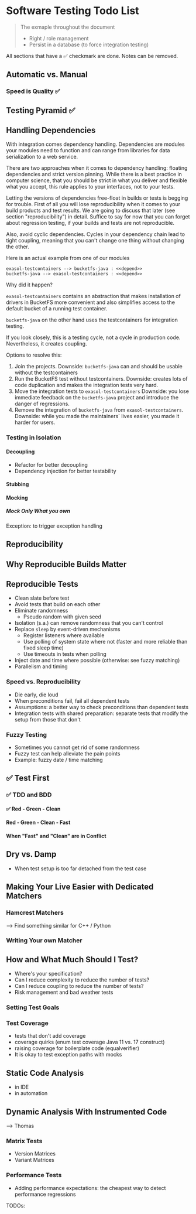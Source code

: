 # Software Testing Todo List

> The exmaple throughout the document
> 
> * Right / role management
> * Persist in a database (to force integration testing)

All sections that have a ✅ checkmark are done. Notes can be removed.

## Automatic vs. Manual

### Speed is Quality ✅

## Testing Pyramid ✅

## Handling Dependencies

With integration comes dependency handling. Dependencies are modules your modules need to function and can range from libraries for data serialization to a web service.

There are two approaches when it comes to dependency handling: floating dependencies and strict version pinning. While there is a best practice in computer science, that you should be strict in what you deliver and flexible what you accept, this rule applies to your interfaces, not to your tests.

Letting the versions of dependencies free-float in builds or tests is begging for trouble. First of all you will lose reproducibility when it comes to your build products and test results. We are going to discuss that later (see section "reproducibility") in detail. Suffice to say for now that you can forget about regression testing, if your builds and tests are not reproducible.

Also, avoid cyclic dependencies. Cycles in your dependency chain lead to tight coupling, meaning that you can't change one thing without changing the other. 

Here is an actual example from one of our modules

```plantuml
exasol-testcontainers --> bucketfs-java : <<depend>>
bucketfs-java --> exasol-testcontainers : <<depend>>
```

Why did it happen?

`exasol-testcontainers` contains an abstraction that makes installation of drivers in BucketFS more convenient and also simplifies access to the default bucket of a running test container.

`bucketfs-java` on the other hand uses the testcontainers for integration testing.

If you look closely, this is a testing cycle, not a cycle in production code. Nevertheless, it creates coupling.

Options to resolve this:

1. Join the projects. Downside: `bucketfs-java` can and should be usable without the testcontainers
2. Run the BucketFS test without testcontainers. Downside: creates lots of code duplication and makes the integration tests very hard.
3. Move the integration tests to `exasol-testcontainers` Downside: you lose immediate feedback on the `bucketfs-java` project and introduce the danger of regressions.
4. Remove the integration of `bucketfs-java` from `exasol-testcontainers`. Downside: while you made the maintainers` lives easier, you made it harder for users. 


### Testing in Isolation

#### Decoupling

- Refactor for better decoupling
- Dependency injection for better testability

#### Stubbing

#### Mocking

##### Mock Only What you own

Exception: to trigger exception handling

## Reproducibility

## Why Reproducible Builds Matter

## Reproducible Tests

- Clean slate before test
- Avoid tests that build on each other
- Eliminate randomness
    - Pseudo random with given seed
- Isolation (s.a.) can remove randomness that you can't control
- Replace `sleep` by event-driven mechanisms
  - Register listeners where available
  - Use polling of system state where not (faster and more reliable than fixed sleep time)
  - Use timeouts in tests when polling
- Inject date and time where possible (otherwise: see fuzzy matching)
- Parallelism and timing

### Speed vs. Reproducibility

- Die early, die loud
- When preconditions fail, fail all dependent tests
- Assumptions: a better way to check preconditions than dependent tests
- Integration tests with shared preparation: separate tests that modify the setup from those that don't

### Fuzzy Testing

- Sometimes you cannot get rid of some randomness
- Fuzzy test can help alleviate the pain points
- Example: fuzzy date / time matching

## ✅ Test First

### ✅ TDD and BDD

#### ✅  Red - Green - Clean

#### Red - Green - Clean - Fast

#### When "Fast" and "Clean" are in Conflict

## Dry vs. Damp

- When test setup is too far detached from the test case

## Making Your Live Easier with Dedicated Matchers

### Hamcrest Matchers

--> Find something similar for C++ / Python

### Writing Your own Matcher

## How and What Much Should I Test?

- Where's your specification?
- Can I reduce complexity to reduce the number of tests?
- Can I reduce coupling to reduce the number of tests?
- Risk management and bad weather tests

### Setting Test Goals

### Test Coverage

- tests that don't add coverage
- coverage quirks (enum test coverage Java 11 vs. 17 construct)
- raising coverage for boilerplate code (equalverifier)
- It is okay to test exception paths with mocks

## Static Code Analysis

- in IDE
- in automation

<!-- Not for Core -->

## Dynamic Analysis With Instrumented Code

--> Thomas

### Matrix Tests

- Version Matrices
- Variant Matrices

<!-- Java only -->

### Performance Tests

- Adding performance expectations: the cheapest way to detect performance regressions


TODOs:


